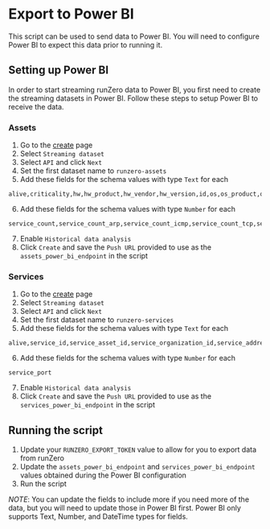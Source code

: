 # Export to Power BI

This script can be used to send data to Power BI. You will need to configure Power BI to expect this data prior to running it.

## Setting up Power BI

In order to start streaming runZero data to Power BI, you first need to create the streaming datasets in Power BI. Follow these steps to setup Power BI to receive the data.

### Assets

1. Go to the [create](https://app.powerbi.com/groups/me/create) page
2. Select `Streaming dataset`
3. Select `API` and click `Next`
4. Set the first dataset name to `runzero-assets`
5. Add these fields for the schema values with type `Text` for each

```text
alive,criticality,hw,hw_product,hw_vendor,hw_version,id,os,os_product,os_vendor,os_version,risk
```

6. Add these fields for the schema values with type `Number` for each

```text
service_count,service_count_arp,service_count_icmp,service_count_tcp,service_count_udp,software_count,vulnerability_count
```

7. Enable `Historical data analysis`
8. Click `Create` and save the `Push URL` provided to use as the `assets_power_bi_endpoint` in the script

### Services

1. Go to the [create](https://app.powerbi.com/groups/me/create) page
2. Select `Streaming dataset`
3. Select `API` and click `Next`
4. Set the first dataset name to `runzero-services`
5. Add these fields for the schema values with type `Text` for each

```text
alive,service_id,service_asset_id,service_organization_id,service_address,service_transport,service_vhost,service_summary,id,organization_id,site_id,detected_by,type
```

6. Add these fields for the schema values with type `Number` for each

```text
service_port
```

7. Enable `Historical data analysis`
8. Click `Create` and save the `Push URL` provided to use as the `services_power_bi_endpoint` in the script

## Running the script

1. Update your `RUNZERO_EXPORT_TOKEN` value to allow for you to export data from runZero
2. Update the `assets_power_bi_endpoint` and `services_power_bi_endpoint` values obtained during the Power BI configuration
3. Run the script

_NOTE_: You can update the fields to include more if you need more of the data, but you will need to update those in Power BI first. Power BI only supports Text, Number, and DateTime types for fields.
